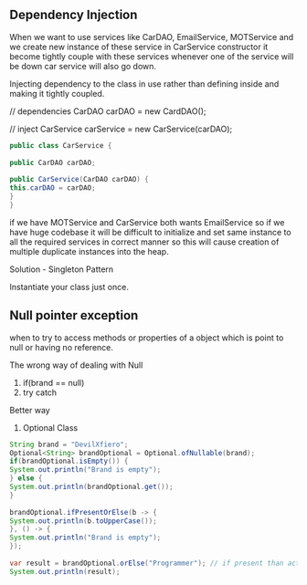 
## Dependency Injection

When we want to use services like CarDAO, EmailService, MOTService and we create new instance of these service in CarService constructor it become tightly couple with these services
whenever one of the service will be down car service will also go down.

Injecting dependency to the class in use rather than defining inside and making it tightly coupled.

// dependencies
CarDAO carDAO = new CardDAO();

// inject
CarService carService = new CarService(carDAO);

```java
public class CarService {  
  
public CarDAO carDAO;  
  
public CarService(CarDAO carDAO) {  
this.carDAO = carDAO;  
}  
}
```

if we have MOTService and CarService both wants EmailService so if we have huge codebase it will be difficult to initialize and set same instance to all the required services in correct manner so this will cause creation of multiple duplicate instances into the heap.


Solution - Singleton Pattern

Instantiate your class just once.



## Null pointer exception

when to try to access methods or properties of a object which is point to null or having no reference.

The wrong way of dealing with Null

1. if(brand == null) 
2. try catch 

Better way
1. Optional Class
```java
String brand = "DevilXfiero";  
Optional<String> brandOptional = Optional.ofNullable(brand);  
if(brandOptional.isEmpty()) {  
System.out.println("Brand is empty");  
} else {  
System.out.println(brandOptional.get());  
}  
  
brandOptional.ifPresentOrElse(b -> {  
System.out.println(b.toUpperCase());  
}, () -> {  
System.out.println("Brand is empty");  
});  
  
var result = brandOptional.orElse("Programmer"); // if present than actual otherwise default which is provided  
System.out.println(result);
```

